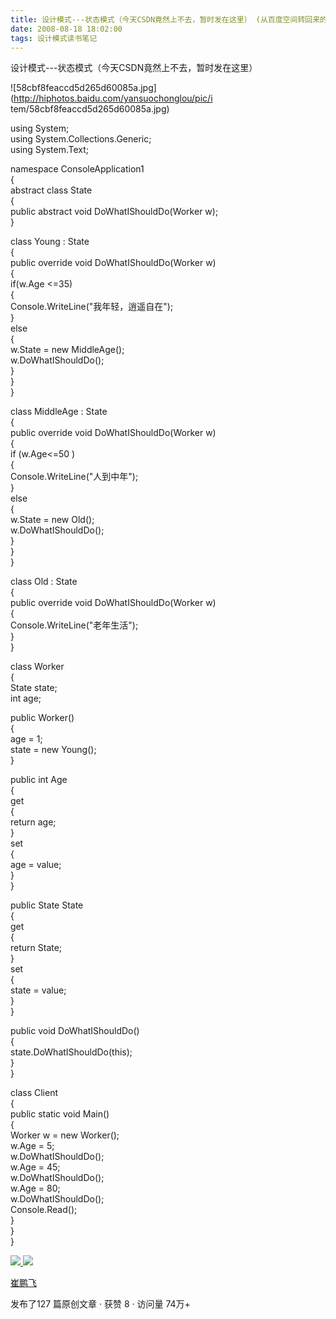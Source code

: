 ```yaml
---
title: 设计模式---状态模式（今天CSDN竟然上不去，暂时发在这里） (从百度空间转回来的)
date: 2008-08-18 18:02:00
tags: 设计模式读书笔记
---
```

设计模式---状态模式（今天CSDN竟然上不去，暂时发在这里）

![58cbf8feaccd5d265d60085a.jpg](http://hiphotos.baidu.com/yansuochonglou/pic/i
tem/58cbf8feaccd5d265d60085a.jpg)

using System;  
using System.Collections.Generic;  
using System.Text;

namespace ConsoleApplication1  
{  
abstract class State  
{  
public abstract void DoWhatIShouldDo(Worker w);  
}

class Young : State  
{  
public override void DoWhatIShouldDo(Worker w)  
{  
if(w.Age <=35)  
{  
Console.WriteLine("我年轻，逍遥自在");  
}  
else  
{  
w.State = new MiddleAge();  
w.DoWhatIShouldDo();  
}  
}  
}

class MiddleAge : State  
{  
public override void DoWhatIShouldDo(Worker w)  
{  
if (w.Age<=50 )  
{  
Console.WriteLine("人到中年");  
}  
else  
{  
w.State = new Old();  
w.DoWhatIShouldDo();  
}  
}  
}

class Old : State  
{  
public override void DoWhatIShouldDo(Worker w)  
{  
Console.WriteLine("老年生活");  
}  
}

class Worker  
{  
State state;  
int age;

public Worker()  
{  
age = 1;  
state = new Young();  
}  
  
public int Age  
{  
get  
{  
return age;  
}  
set  
{  
age = value;  
}  
}

public State State  
{  
get  
{  
return State;  
}  
set  
{  
state = value;  
}  
}

public void DoWhatIShouldDo()  
{  
state.DoWhatIShouldDo(this);  
}  
}

class Client  
{  
public static void Main()  
{  
Worker w = new Worker();  
w.Age = 5;  
w.DoWhatIShouldDo();  
w.Age = 45;  
w.DoWhatIShouldDo();  
w.Age = 80;  
w.DoWhatIShouldDo();  
Console.Read();  
}  
}  
}



[ ![](https://profile.csdnimg.cn/5/2/5/3_cuipengfei1)
![](https://g.csdnimg.cn/static/user-reg-year/1x/11.png)
](https://blog.csdn.net/cuipengfei1)

[ 崔鹏飞 ](https://blog.csdn.net/cuipengfei1)

发布了127 篇原创文章  ·  获赞 8  ·  访问量 74万+

